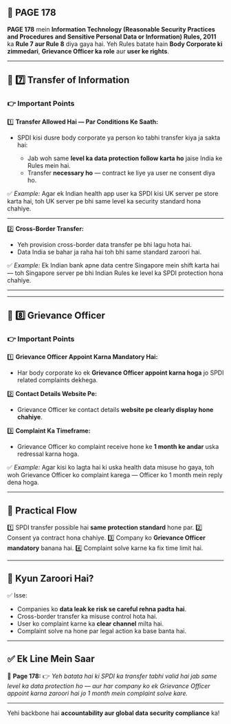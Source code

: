 ## 📄 **PAGE 178**

**PAGE 178** mein **Information Technology (Reasonable Security Practices and Procedures and Sensitive Personal Data or Information) Rules, 2011** ka **Rule 7 aur Rule 8** diya gaya hai.
Yeh Rules batate hain **Body Corporate ki zimmedari**, **Grievance Officer ka role** aur **user ke rights**.

---

## 🔹 **7️⃣ Transfer of Information**

### 👉 Important Points

1️⃣ **Transfer Allowed Hai — Par Conditions Ke Saath:**

* SPDI kisi dusre body corporate ya person ko tabhi transfer kiya ja sakta hai:

  * Jab woh same **level ka data protection follow karta ho** jaise India ke Rules mein hai.
  * Transfer **necessary ho** — contract ke liye ya user ne consent diya ho.

✅ *Example:* Agar ek Indian health app user ka SPDI kisi UK server pe store karta hai, toh UK server pe bhi same level ka security standard hona chahiye.

---

2️⃣ **Cross-Border Transfer:**

* Yeh provision cross-border data transfer pe bhi lagu hota hai.
* Data India se bahar ja raha hai toh bhi same standard zaroori hai.

✅ *Example:* Ek Indian bank apne data centre Singapore mein shift karta hai — toh Singapore server pe bhi Indian Rules ke level ka SPDI protection hona chahiye.

---

---

## 🔹 **8️⃣ Grievance Officer**

### 👉 Important Points

1️⃣ **Grievance Officer Appoint Karna Mandatory Hai:**

* Har body corporate ko ek **Grievance Officer appoint karna hoga** jo SPDI related complaints dekhega.

2️⃣ **Contact Details Website Pe:**

* Grievance Officer ke contact details **website pe clearly display hone chahiye**.

3️⃣ **Complaint Ka Timeframe:**

* Grievance Officer ko complaint receive hone ke **1 month ke andar** uska redressal karna hoga.

✅ *Example:* Agar kisi ko lagta hai ki uska health data misuse ho gaya, toh woh Grievance Officer ko complaint karega — Officer ko 1 month mein reply dena hoga.

---

## 🧩 **Practical Flow**

1️⃣ SPDI transfer possible hai **same protection standard** hone par.
2️⃣ Consent ya contract hona chahiye.
3️⃣ Company ko **Grievance Officer mandatory** banana hai.
4️⃣ Complaint solve karne ka fix time limit hai.

---

## 🔹 **Kyun Zaroori Hai?**

✅ Isse:

* Companies ko **data leak ke risk se careful rehna padta hai**.
* Cross-border transfer ka misuse control hota hai.
* User ko complaint karne ka **clear channel** milta hai.
* Complaint solve na hone par legal action ka base banta hai.

---

## ✅ **Ek Line Mein Saar**

📌 **Page 178:**
👉 *Yeh batata hai ki SPDI ka transfer tabhi valid hai jab same level ka data protection ho — aur har company ko ek Grievance Officer appoint karna zaroori hai jo 1 month mein complaint solve kare.*

---

Yehi backbone hai **accountability aur global data security compliance** ka!
